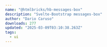 ```yaml
---
name: "@htmlbricks/hb-messages-box"
description: "Svelte-Bootstrap messages-box"
author: "Dario Caruso"
downloads: 277
updated: "2025-03-09T03:10:38.263Z"
tags: 
  - ui
---
```

